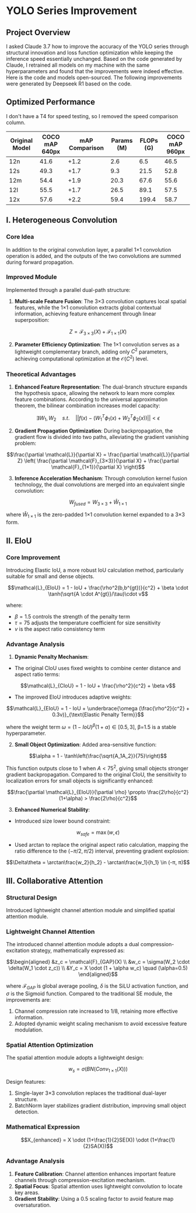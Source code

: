 # YOLO Series Improvement

## Project Overview

I asked Claude 3.7 how to improve the accuracy of the YOLO series through structural innovation and loss function optimization while keeping the inference speed essentially unchanged. Based on the code generated by Claude, I retrained all models on my machine with the same hyperparameters and found that the improvements were indeed effective. Here is the code and models open-sourced. The following improvements were generated by Deepseek R1 based on the code.

## Optimized Performance

I don't have a T4 for speed testing, so I removed the speed comparison column.

| Original Model | COCO mAP 640px | mAP Comparison | Params (M) | FLOPs (G) | COCO mAP 960px |
|----------------|----------------|----------------|------------|-----------|----------------|
| 12n            | 41.6           | +1.2           | 2.6        | 6.5       | 46.5           |
| 12s            | 49.3           | +1.7           | 9.3        | 21.5      | 52.8           |
| 12m            | 54.4           | +1.9           | 20.3       | 67.6      | 55.6           |
| 12l            | 55.5           | +1.7           | 26.5       | 89.1      | 57.5           |
| 12x            | 57.6           | +2.2           | 59.4       | 199.4     | 58.7           |

## I. Heterogeneous Convolution

### Core Idea

In addition to the original convolution layer, a parallel 1×1 convolution operation is added, and the outputs of the two convolutions are summed during forward propagation.

### Improved Module

Implemented through a parallel dual-path structure:

1. **Multi-scale Feature Fusion**: The 3×3 convolution captures local spatial features, while the 1×1 convolution extracts global contextual information, achieving feature enhancement through linear superposition:

```math
Z = \mathcal{F}_{3×3}(X) + \mathcal{F}_{1×1}(X)
```

2. **Parameter Efficiency Optimization**: The 1×1 convolution serves as a lightweight complementary branch, adding only $C^2$ parameters, achieving computational optimization at the $\mathcal{O}(C^2)$ level.

### Theoretical Advantages

1. **Enhanced Feature Representation**: The dual-branch structure expands the hypothesis space, allowing the network to learn more complex feature combinations. According to the universal approximation theorem, the bilinear combination increases model capacity:

```math
\exists W_1,W_2 \quad s.t. \quad ||f(x)-(W_1^T\phi_1(x)+W_2^T\phi_2(x))|| < \epsilon
```

2. **Gradient Propagation Optimization**: During backpropagation, the gradient flow is divided into two paths, alleviating the gradient vanishing problem:

```math
\frac{\partial \mathcal{L}}{\partial X} = \frac{\partial \mathcal{L}}{\partial Z} \left( \frac{\partial \mathcal{F}_{3×3}}{\partial X} + \frac{\partial \mathcal{F}_{1×1}}{\partial X} \right)
```

3. **Inference Acceleration Mechanism**: Through convolution kernel fusion technology, the dual convolutions are merged into an equivalent single convolution:

```math
W_{fused} = W_{3×3} + \hat{W}_{1×1}
```

where $\hat{W}_{1×1}$ is the zero-padded 1×1 convolution kernel expanded to a 3×3 form.

## II. EIoU

### Core Improvement

Introducing Elastic IoU, a more robust IoU calculation method, particularly suitable for small and dense objects.

```math
\mathcal{L}_{EIoU} = 1 - IoU + \frac{\rho^2(b,b^{gt})}{c^2} + \beta \cdot \tanh(\sqrt{A \cdot A^{gt}}/\tau)\cdot v
```

where:

- $\beta=1.5$ controls the strength of the penalty term
- $\tau=75$ adjusts the temperature coefficient for size sensitivity
- $v$ is the aspect ratio consistency term

### Advantage Analysis

1. **Dynamic Penalty Mechanism**:
- The original CIoU uses fixed weights to combine center distance and aspect ratio terms:

```math
\mathcal{L}_{CIoU} = 1 - IoU + \frac{\rho^2}{c^2} + \beta v
```

- The improved EIoU introduces adaptive weights:

```math
\mathcal{L}_{EIoU} = 1 - IoU + \underbrace{\omega (\frac{\rho^2}{c^2} + 0.3v)}_{\text{Elastic Penalty Term}}
```
where the weight term $\omega = (1-IoU)^\beta(1+\alpha)\in[0.5,3]$, β=1.5 is a stable hyperparameter.

2. **Small Object Optimization**:
Added area-sensitive function:

```math
\alpha = 1 - \tanh\left(\frac{\sqrt{A_1A_2}}{75}\right)
```

This function outputs close to 1 when $A<75^2$, giving small objects stronger gradient backpropagation. Compared to the original CIoU, the sensitivity to localization errors for small objects is significantly enhanced:

```math
\frac{\partial \mathcal{L}_{EIoU}}{\partial \rho} \propto \frac{2\rho}{c^2}(1+\alpha) > \frac{2\rho}{c^2}
```

3. **Enhanced Numerical Stability**:
- Introduced size lower bound constraint:

```math
w_{safe} = \max(w, \epsilon)
```

- Used arctan to replace the original aspect ratio calculation, mapping the ratio difference to the $(-π/2, π/2)$ interval, preventing gradient explosion:

```math
\Delta\theta = \arctan\frac{w_2}{h_2} - \arctan\frac{w_1}{h_1} \in (-π, π)
```

## III. Collaborative Attention

### Structural Design

Introduced lightweight channel attention module and simplified spatial attention module.

### Lightweight Channel Attention

The introduced channel attention module adopts a dual compression-excitation strategy, mathematically expressed as:

```math
\begin{aligned}
&z_c = \mathcal{F}_{GAP}(X) \\
&w_c = \sigma(W_2 \cdot \delta(W_1 \cdot z_c)) \\
&Y_c = X \odot (1 + \alpha w_c) \quad (\alpha=0.5)
\end{aligned}
```

where $\mathcal{F}_{GAP}$ is global average pooling, $\delta$ is the SiLU activation function, and $\sigma$ is the Sigmoid function. Compared to the traditional SE module, the improvements are:

1. Channel compression rate increased to 1/8, retaining more effective information.
2. Adopted dynamic weight scaling mechanism to avoid excessive feature modulation.

### Spatial Attention Optimization

The spatial attention module adopts a lightweight design:

```math
w_s = \sigma(BN(Conv_{1\times1}(X)))
```

Design features:

1. Single-layer 3×3 convolution replaces the traditional dual-layer structure.
2. BatchNorm layer stabilizes gradient distribution, improving small object detection.

### Mathematical Expression

```math
X_{enhanced} = X \odot (1+\frac{1}{2}SE(X)) \odot (1+\frac{1}{2}SA(X))
```

### Advantage Analysis

1. **Feature Calibration**: Channel attention enhances important feature channels through compression-excitation mechanism.
2. **Spatial Focus**: Spatial attention uses lightweight convolution to locate key areas.
3. **Gradient Stability**: Using a 0.5 scaling factor to avoid feature map oversaturation.
